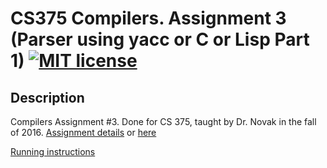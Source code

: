 # CS375 Compilers. Assignment 3 (Parser using yacc or C or Lisp Part 1) [![MIT license](https://img.shields.io/badge/license-MIT-lightgrey.svg)](https://https://raw.githubusercontent.com/qirh/CS375-assignment3/master/LICENSE)

## Description
Compilers Assignment #3. Done for CS 375, taught by Dr. Novak in the fall of 2016. [Assignment details](https://rawgit.com/qirh/CS375-assignment3/master/assignment3.html) or [here](https://www.cs.utexas.edu/users/novak/asg-parse.html)


[Running instructions](https://raw.githubusercontent.com/qirh/CS375-assignment4/master/assignment/README.nl?token=ABRSCZqM67yOR64tNiCNfBwkLDlPFZ3vks5akjrewA%3D%3D)
